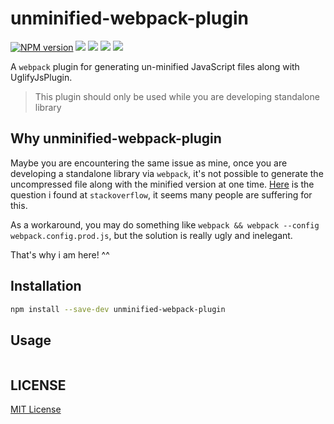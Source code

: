 unminified-webpack-plugin
=======================

[![NPM version][npm-image]][npm-url]
![][travis-url]
![][david-url]
![][dt-url]
![][license-url]


A `webpack` plugin for generating un-minified JavaScript files along with UglifyJsPlugin.

>This plugin should only be used while you are developing standalone library

## Why unminified-webpack-plugin ##

Maybe you are encountering the same issue as mine, once you are developing a standalone library via `webpack`, it's not possible to generate the uncompressed file along with the minified version at one time. [Here](http://stackoverflow.com/questions/25956937/how-to-build-minified-and-uncompressed-bundle-with-webpack) is the question i found at `stackoverflow`, it seems many people are suffering for this.

As a workaround, you may do something like `webpack && webpack --config webpack.config.prod.js`, but the solution is really ugly and inelegant.

That's why i am here! ^^

## Installation ##

```bash
npm install --save-dev unminified-webpack-plugin
```

## Usage ##

```javascript

```


## LICENSE ##

[MIT License](https://raw.githubusercontent.com/leftstick/unminified-webpack-plugin/master/LICENSE)


[npm-url]: https://npmjs.org/package/unminified-webpack-plugin
[npm-image]: https://badge.fury.io/js/unminified-webpack-plugin.png
[travis-url]:https://api.travis-ci.org/leftstick/unminified-webpack-plugin.svg?branch=master
[david-url]: https://david-dm.org/leftstick/unminified-webpack-plugin.png
[dt-url]:https://img.shields.io/npm/dt/unminified-webpack-plugin.svg
[license-url]:https://img.shields.io/npm/l/unminified-webpack-plugin.svg
